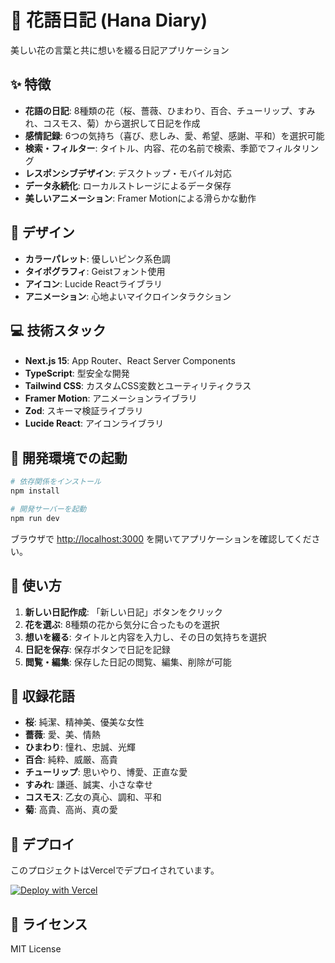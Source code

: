 # 🌸 花語日記 (Hana Diary)

美しい花の言葉と共に想いを綴る日記アプリケーション

## ✨ 特徴

- **花語の日記**: 8種類の花（桜、薔薇、ひまわり、百合、チューリップ、すみれ、コスモス、菊）から選択して日記を作成
- **感情記録**: 6つの気持ち（喜び、悲しみ、愛、希望、感謝、平和）を選択可能
- **検索・フィルター**: タイトル、内容、花の名前で検索、季節でフィルタリング
- **レスポンシブデザイン**: デスクトップ・モバイル対応
- **データ永続化**: ローカルストレージによるデータ保存
- **美しいアニメーション**: Framer Motionによる滑らかな動作

## 🎨 デザイン

- **カラーパレット**: 優しいピンク系色調
- **タイポグラフィ**: Geistフォント使用
- **アイコン**: Lucide Reactライブラリ
- **アニメーション**: 心地よいマイクロインタラクション

## 💻 技術スタック

- **Next.js 15**: App Router、React Server Components
- **TypeScript**: 型安全な開発
- **Tailwind CSS**: カスタムCSS変数とユーティリティクラス
- **Framer Motion**: アニメーションライブラリ
- **Zod**: スキーマ検証ライブラリ
- **Lucide React**: アイコンライブラリ

## 🚀 開発環境での起動

```bash
# 依存関係をインストール
npm install

# 開発サーバーを起動
npm run dev
```

ブラウザで [http://localhost:3000](http://localhost:3000) を開いてアプリケーションを確認してください。

## 📱 使い方

1. **新しい日記作成**: 「新しい日記」ボタンをクリック
2. **花を選ぶ**: 8種類の花から気分に合ったものを選択
3. **想いを綴る**: タイトルと内容を入力し、その日の気持ちを選択
4. **日記を保存**: 保存ボタンで日記を記録
5. **閲覧・編集**: 保存した日記の閲覧、編集、削除が可能

## 🌸 収録花語

- **桜**: 純潔、精神美、優美な女性
- **薔薇**: 愛、美、情熱
- **ひまわり**: 憧れ、忠誠、光輝
- **百合**: 純粋、威厳、高貴
- **チューリップ**: 思いやり、博愛、正直な愛
- **すみれ**: 謙遜、誠実、小さな幸せ
- **コスモス**: 乙女の真心、調和、平和
- **菊**: 高貴、高尚、真の愛

## 🚀 デプロイ

このプロジェクトはVercelでデプロイされています。

[![Deploy with Vercel](https://vercel.com/button)](https://vercel.com/new/clone?repository-url=https://github.com/shanchiehchiu/hana-diary)

## 📄 ライセンス

MIT License
